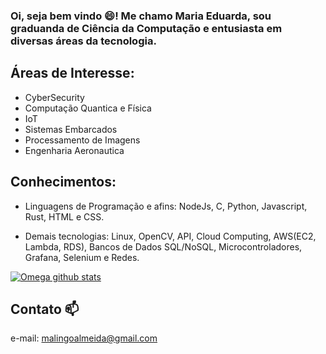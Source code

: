 ### Oi, seja bem vindo 😄!  Me chamo Maria Eduarda, sou graduanda de Ciência da Computação e entusiasta em diversas áreas da tecnologia.

## Áreas de Interesse:

- CyberSecurity
- Computação Quantica e Física
- IoT
- Sistemas Embarcados
- Processamento de Imagens
- Engenharia Aeronautica

## Conhecimentos:

- Linguagens de Programação e afins: NodeJs, C, Python, Javascript, Rust, HTML e CSS.

- Demais tecnologias: Linux, OpenCV, API, Cloud Computing, AWS(EC2, Lambda, RDS), Bancos de Dados SQL/NoSQL, Microcontroladores, Grafana, Selenium e 
Redes.




[![Omega github stats](https://github-readme-stats.vercel.app/api?username=MariaLgA&count_private=true&show_icons=true&include_all_commits=true)](https://github.com/anuraghazra/github-readme-stats)

## Contato 📫
e-mail: malingoalmeida@gmail.com

